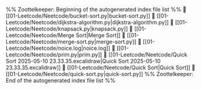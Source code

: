 %% Zoottelkeeper: Beginning of the autogenerated index file list  %%
📄 [[01-Leetcode/Neetcode/bucket-sort.py|bucket-sort.py]]
📄 [[01-Leetcode/Neetcode/dijkstra-algorithm.py|dijkstra-algorithm.py]]
📄 [[01-Leetcode/Neetcode/knapsack.py|knapsack.py]]
📄 [[01-Leetcode/Neetcode/Merge Sort|Merge Sort]]
📄 [[01-Leetcode/Neetcode/merge-sort.py|merge-sort.py]]
📄 [[01-Leetcode/Neetcode/noice.log|noice.log]]
📄 [[01-Leetcode/Neetcode/prim.py|prim.py]]
📄 [[01-Leetcode/Neetcode/Quick Sort 2025-05-10 23.33.35.excalidraw|Quick Sort 2025-05-10 23.33.35.excalidraw]]
📄 [[01-Leetcode/Neetcode/Quick Sort|Quick Sort]]
📄 [[01-Leetcode/Neetcode/quick-sort.py|quick-sort.py]]
%% Zoottelkeeper: End of the autogenerated index file list  %%
